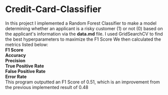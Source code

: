 # Credit-Card-Classifier
In this project I implemented a Random Forest Classifier to make a model determining whether an applicant is a risky customer (1) or not (0) based on the applicant's information via the **data.md** file. I used GridSearchCV to find the best hyperparameters to maximize the F1 Score 
We then calculated the metrics listed below:  
**F1 Score**  
**Accuracy**  
**Precision**  
**True Positive Rate**  
**False Positive Rate**  
**Error Rate**  
This program outputted an F1 Score of 0.51, which is an improvement from the previous implemented result of 0.48
